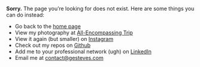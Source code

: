**Sorry.** The page you’re looking for does not exist. Here are some things you can do&nbsp;instead:

* Go back to the [home page](/)
* View my photography at [All-Encompassing Trip](https://www.allencompassingtrip.com)
* View it again (but smaller) on [Instagram](http://instagram.com/gesteves)
* Check out my repos on [Github](https://github.com/gesteves)
* Add me to your professional network (ugh) on [LinkedIn](https://www.linkedin.com/in/gesteves)
* Email me at [contact@gesteves.com](mailto:contact@gesteves.com)
